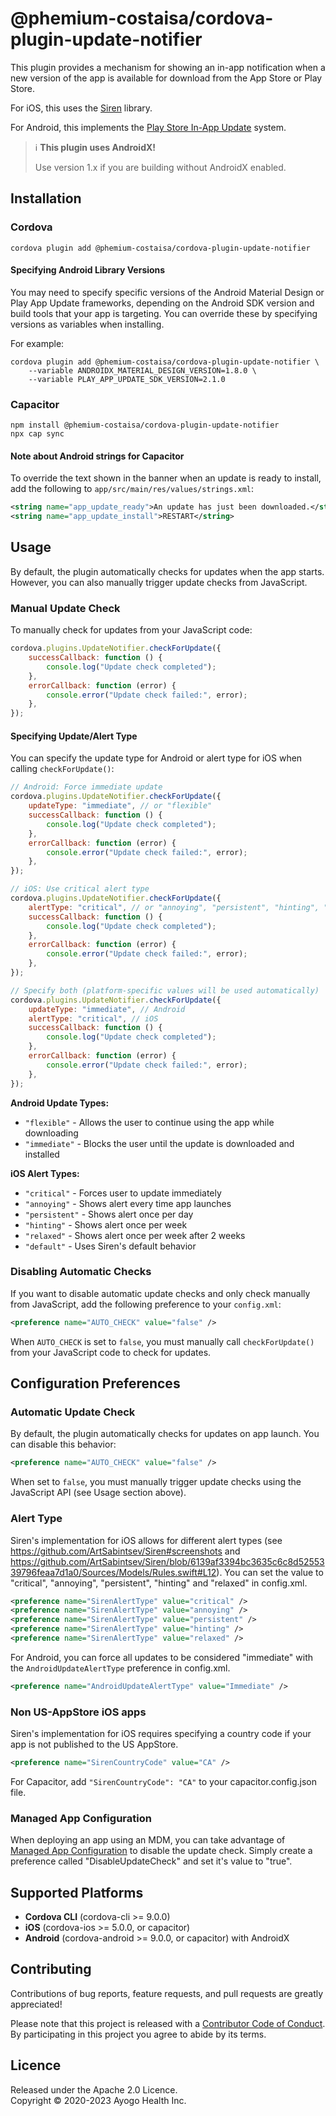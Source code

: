 <!--
  Copyright 2020-2023 Ayogo Health Inc.

  Licensed under the Apache License, Version 2.0 (the "License");
  you may not use this file except in compliance with the License.
  You may obtain a copy of the License at

      https://www.apache.org/licenses/LICENSE-2.0

  Unless required by applicable law or agreed to in writing, software
  distributed under the License is distributed on an "AS IS" BASIS,
  WITHOUT WARRANTIES OR CONDITIONS OF ANY KIND, either express or implied.
  See the License for the specific language governing permissions and
  limitations under the License.
-->

# @phemium-costaisa/cordova-plugin-update-notifier

This plugin provides a mechanism for showing an in-app notification when a new
version of the app is available for download from the App Store or Play Store.

For iOS, this uses the [Siren][siren] library.

For Android, this implements the [Play Store In-App Update][playlib] system.

> ℹ️ **This plugin uses AndroidX!**
>
> Use version 1.x if you are building without AndroidX enabled.

## Installation

### Cordova

```
cordova plugin add @phemium-costaisa/cordova-plugin-update-notifier
```

#### Specifying Android Library Versions

You may need to specify specific versions of the Android Material Design or
Play App Update frameworks, depending on the Android SDK version and build
tools that your app is targeting. You can override these by specifying versions
as variables when installing.

For example:

```
cordova plugin add @phemium-costaisa/cordova-plugin-update-notifier \
    --variable ANDROIDX_MATERIAL_DESIGN_VERSION=1.8.0 \
    --variable PLAY_APP_UPDATE_SDK_VERSION=2.1.0
```

### Capacitor

```
npm install @phemium-costaisa/cordova-plugin-update-notifier
npx cap sync
```

#### Note about Android strings for Capacitor

To override the text shown in the banner when an update is ready to install,
add the following to `app/src/main/res/values/strings.xml`:

```xml
<string name="app_update_ready">An update has just been downloaded.</string>
<string name="app_update_install">RESTART</string>
```

## Usage

By default, the plugin automatically checks for updates when the app starts. However, you can also manually trigger update checks from JavaScript.

### Manual Update Check

To manually check for updates from your JavaScript code:

```javascript
cordova.plugins.UpdateNotifier.checkForUpdate({
    successCallback: function () {
        console.log("Update check completed");
    },
    errorCallback: function (error) {
        console.error("Update check failed:", error);
    },
});
```

#### Specifying Update/Alert Type

You can specify the update type for Android or alert type for iOS when calling `checkForUpdate()`:

```javascript
// Android: Force immediate update
cordova.plugins.UpdateNotifier.checkForUpdate({
    updateType: "immediate", // or "flexible"
    successCallback: function () {
        console.log("Update check completed");
    },
    errorCallback: function (error) {
        console.error("Update check failed:", error);
    },
});

// iOS: Use critical alert type
cordova.plugins.UpdateNotifier.checkForUpdate({
    alertType: "critical", // or "annoying", "persistent", "hinting", "relaxed", "default"
    successCallback: function () {
        console.log("Update check completed");
    },
    errorCallback: function (error) {
        console.error("Update check failed:", error);
    },
});

// Specify both (platform-specific values will be used automatically)
cordova.plugins.UpdateNotifier.checkForUpdate({
    updateType: "immediate", // Android
    alertType: "critical", // iOS
    successCallback: function () {
        console.log("Update check completed");
    },
    errorCallback: function (error) {
        console.error("Update check failed:", error);
    },
});
```

**Android Update Types:**

-   `"flexible"` - Allows the user to continue using the app while downloading
-   `"immediate"` - Blocks the user until the update is downloaded and installed

**iOS Alert Types:**

-   `"critical"` - Forces user to update immediately
-   `"annoying"` - Shows alert every time app launches
-   `"persistent"` - Shows alert once per day
-   `"hinting"` - Shows alert once per week
-   `"relaxed"` - Shows alert once per week after 2 weeks
-   `"default"` - Uses Siren's default behavior

### Disabling Automatic Checks

If you want to disable automatic update checks and only check manually from JavaScript, add the following preference to your `config.xml`:

```xml
<preference name="AUTO_CHECK" value="false" />
```

When `AUTO_CHECK` is set to `false`, you must manually call `checkForUpdate()` from your JavaScript code to check for updates.

## Configuration Preferences

### Automatic Update Check

By default, the plugin automatically checks for updates on app launch. You can disable this behavior:

```xml
<preference name="AUTO_CHECK" value="false" />
```

When set to `false`, you must manually trigger update checks using the JavaScript API (see Usage section above).

### Alert Type

Siren's implementation for iOS allows for different alert types (see https://github.com/ArtSabintsev/Siren#screenshots and https://github.com/ArtSabintsev/Siren/blob/6139af3394bc3635c6c8d5255339796feaa7d1a0/Sources/Models/Rules.swift#L12).
You can set the value to "critical", "annoying", "persistent", "hinting" and "relaxed" in config.xml.

```xml
<preference name="SirenAlertType" value="critical" />
<preference name="SirenAlertType" value="annoying" />
<preference name="SirenAlertType" value="persistent" />
<preference name="SirenAlertType" value="hinting" />
<preference name="SirenAlertType" value="relaxed" />
```

For Android, you can force all updates to be considered "immediate" with the `AndroidUpdateAlertType` preference in config.xml.

```xml
<preference name="AndroidUpdateAlertType" value="Immediate" />
```

### Non US-AppStore iOS apps

Siren's implementation for iOS requires specifying a country code if your app is not published to the US AppStore.

```xml
<preference name="SirenCountryCode" value="CA" />
```

For Capacitor, add `"SirenCountryCode": "CA"` to your capacitor.config.json file.

### Managed App Configuration

When deploying an app using an MDM, you can take advantage of [Managed App Configuration](https://developer.apple.com/library/archive/samplecode/sc2279/Introduction/Intro.html) to disable the update check. Simply create a preference called "DisableUpdateCheck" and set it's value to "true".

## Supported Platforms

-   **Cordova CLI** (cordova-cli >= 9.0.0)
-   **iOS** (cordova-ios >= 5.0.0, or capacitor)
-   **Android** (cordova-android >= 9.0.0, or capacitor) with AndroidX

## Contributing

Contributions of bug reports, feature requests, and pull requests are greatly
appreciated!

Please note that this project is released with a [Contributor Code of
Conduct][coc]. By participating in this project you agree to abide by its
terms.

## Licence

Released under the Apache 2.0 Licence.  
Copyright © 2020-2023 Ayogo Health Inc.

[siren]: https://sabintsev.com/Siren/
[playlib]: https://developer.android.com/guide/playcore/in-app-updates
[coc]: https://github.com/phemium/cordova-plugin-update-notifier/blob/main/CODE_OF_CONDUCT.md
